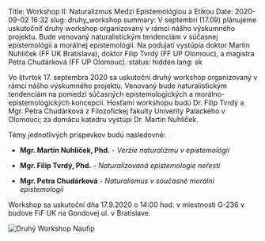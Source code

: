 Title: Workshop II: Naturalizmus Medzi Epistemológiou a Etikou
Date: 2020-09-02 16:32
slug: druhy_workshop
summary: V septembri (17.09) plánujeme uskutočniť druhý workshop organizovaný v rámci nášho výskumného projektu. Bude venovaný naturalistickým tendenciám v súčasnej epistemológii a morálnej epistemológii. Na podujatí vystúpia doktor Martin Nuhlíček (FF UK Bratislava), doktor Filip Tvrdý (FF UP Olomouc), a magistra Petra Chudárková (FF UP Olomouc).
status: hidden
lang: sk

Vo štvrtok 17. septembra 2020 sa uskutoční druhý workshop organizovaný v rámci
nášho výskumného projektu. Venovaný bude naturalistickým tendenciám na pomedzí
súčasných epistemologických a morálno-epistemologických koncepcií. Hosťami
workshopu budú Dr. Filip Tvrdý a Mgr. Petra Chudárková z Filozofickej fakulty
Univerity Palackého v Olomouci; za domácu katedru vystúpi Dr. Martin Nuhlíček.

Témy jednotlivých príspevkov budú nasledovné:

* **Mgr. Martin Nuhlíček, Phd.** - _Verzie naturalizmu v epistemológii_

* **Mgr. Filip Tvrdý, Phd.** - _Naturalizovaná epistemologie neřestí_

* **Mgr. Petra Chudárková** - _Naturalismus v současné morální epistemologii_
  
Workshop sa uskutoční dňa 17.9.2020 o 14:00 hod. v miestnosti G-236 v budove FiF
UK na Gondovej ul. v Bratislave.

![Druhý Workshop Naufip]({static}/images/workshop_02.jpg)

